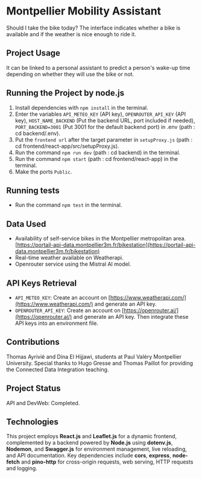 # Montpellier Mobility Assistant
Should I take the bike today? The interface indicates whether a bike is available and if the weather is nice enough to ride it.

## Project Usage
It can be linked to a personal assistant to predict a person's wake-up time depending on whether they will use the bike or not.

## Running the Project by node.js
1. Install dependencies with `npm install` in the terminal.
2. Enter the variables `API_METEO_KEY` (API key), `OPENROUTER_API_KEY` (API key), `HOST_NAME_BACKEND` (Put the backend URL, port included if needed), `PORT_BACKEND=3001` (Put 3001 for the default backend port) in .env (path : cd backend/.env).
3. Put the `frontend url` after the target parameter in `setupProxy.js` (path : cd frontend/react-app/src/setupProxy.js).
4. Run the command `npm run dev` (path : cd backend) in the terminal.
5. Run the command `npm start` (path : cd frontend/react-app) in the terminal.
6. Make the ports `Public`.

## Running tests
- Run the command `npm test` in the terminal.

## Data Used
- Availability of self-service bikes in the Montpellier metropolitan area. [https://portail-api-data.montpellier3m.fr/bikestation](https://portail-api-data.montpellier3m.fr/bikestation)
- Real-time weather available on Weatherapi.
- Openrouter service using the Mistral AI model.

## API Keys Retrieval
- `API_METEO_KEY`: Create an account on [https://www.weatherapi.com/](https://www.weatherapi.com/) and generate an API key.
- `OPENROUTER_API_KEY`: Create an account on [https://openrouter.ai/](https://openrouter.ai/) and generate an API key.
Then integrate these API keys into an environment file.

## Contributions
Thomas Ayrivié and Dina El Hijjawi, students at Paul Valéry Montpellier University.
Special thanks to Hugo Gresse and Thomas Paillot for providing the Connected Data Integration teaching.

## Project Status
API and DevWeb: Completed.

## Technologies 
This project employs **React.js** and **Leaflet.js** for a dynamic frontend, complemented by a backend powered by **Node.js** using **dotenv.js**, **Nodemon**, and **Swagger.js** for environment management, live reloading, and API documentation. Key dependencies include **cors**, **express**, **node-fetch** and **pino-http** for cross-origin requests, web serving, HTTP requests and logging.